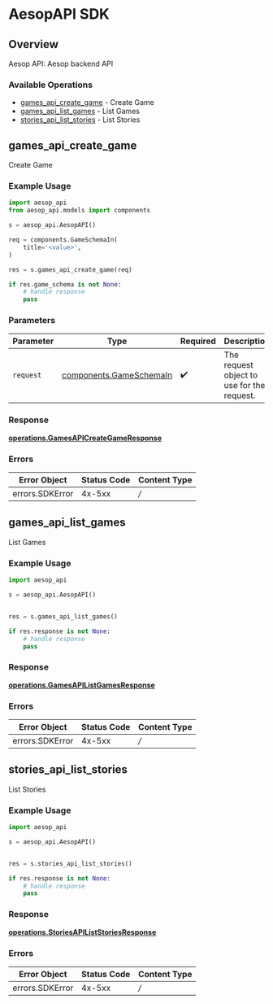 # AesopAPI SDK


## Overview

Aesop API: Aesop backend API

### Available Operations

* [games_api_create_game](#games_api_create_game) - Create Game
* [games_api_list_games](#games_api_list_games) - List Games
* [stories_api_list_stories](#stories_api_list_stories) - List Stories

## games_api_create_game

Create Game

### Example Usage

```python
import aesop_api
from aesop_api.models import components

s = aesop_api.AesopAPI()

req = components.GameSchemaIn(
    title='<value>',
)

res = s.games_api_create_game(req)

if res.game_schema is not None:
    # handle response
    pass

```

### Parameters

| Parameter                                                          | Type                                                               | Required                                                           | Description                                                        |
| ------------------------------------------------------------------ | ------------------------------------------------------------------ | ------------------------------------------------------------------ | ------------------------------------------------------------------ |
| `request`                                                          | [components.GameSchemaIn](../../models/components/gameschemain.md) | :heavy_check_mark:                                                 | The request object to use for the request.                         |


### Response

**[operations.GamesAPICreateGameResponse](../../models/operations/gamesapicreategameresponse.md)**
### Errors

| Error Object    | Status Code     | Content Type    |
| --------------- | --------------- | --------------- |
| errors.SDKError | 4x-5xx          | */*             |

## games_api_list_games

List Games

### Example Usage

```python
import aesop_api

s = aesop_api.AesopAPI()


res = s.games_api_list_games()

if res.response is not None:
    # handle response
    pass

```


### Response

**[operations.GamesAPIListGamesResponse](../../models/operations/gamesapilistgamesresponse.md)**
### Errors

| Error Object    | Status Code     | Content Type    |
| --------------- | --------------- | --------------- |
| errors.SDKError | 4x-5xx          | */*             |

## stories_api_list_stories

List Stories

### Example Usage

```python
import aesop_api

s = aesop_api.AesopAPI()


res = s.stories_api_list_stories()

if res.response is not None:
    # handle response
    pass

```


### Response

**[operations.StoriesAPIListStoriesResponse](../../models/operations/storiesapiliststoriesresponse.md)**
### Errors

| Error Object    | Status Code     | Content Type    |
| --------------- | --------------- | --------------- |
| errors.SDKError | 4x-5xx          | */*             |

